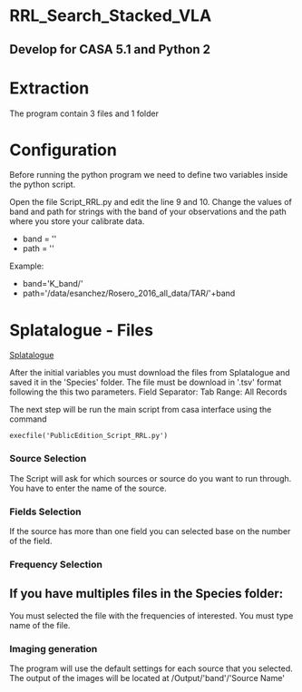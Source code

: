 # RRL_Search_Stacked_VLA

## Develop for CASA 5.1 and Python 2
# Extraction

The program contain 3 files and 1 folder 

# Configuration 

Before running the python program we need to define two variables inside the python script. 

Open the file Script_RRL.py and edit the line 9 and 10. Change the values of band and path for strings with the band of your observations and the path where you store your calibrate data.
 

* band = ''
 * path = ''

Example: 

* band='K_band/'
* path='/data/esanchez/Rosero_2016_all_data/TAR/'+band

# Splatalogue - Files
[Splatalogue](https://www.cv.nrao.edu/php/splat/index.php)

After the initial variables you must download the files from Splatalogue and saved it in the 'Species' folder. The file must be download in '.tsv' format following the this two parameters. Field Separator: Tab
Range: All Records

The next step will be run the main script from casa interface using the command
```
execfile('PublicEdition_Script_RRL.py')
```
### Source Selection

The Script will ask for which sources or source do you want to run through. You have to enter the name of the source.

### Fields Selection

If  the source has more than one field you can selected base on the number of the field.  

### Frequency Selection

## If you have multiples files in the **Species** folder:
 
You must selected the file with the frequencies of interested. You must type name of the file.


### Imaging generation

The program will use the default  settings for each source that you selected. The output of the images will be located at /Output/'band'/'Source Name'

